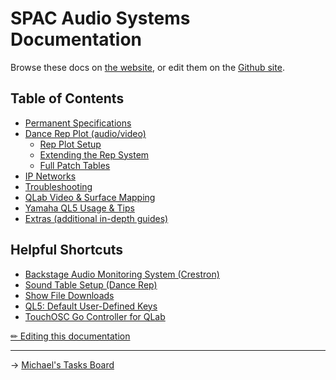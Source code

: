 # SPAC Audio Systems Documentation

Browse these docs on [the website](https://sloan-performing-arts-center.github.io/venue-audio/), or edit them on the [Github site](https://github.com/Sloan-Performing-Arts-Center/venue-audio).

## Table of Contents

- [Permanent Specifications](specs.md)
- [Dance Rep Plot (audio/video)](rep/README.md)
  - [Rep Plot Setup](rep/setup.md)
  - [Extending the Rep System](rep/extending.md)
  - [Full Patch Tables](rep/patch.md)
- [IP Networks](networking.md)
- [Troubleshooting](troubleshooting.md)
- [QLab Video & Surface Mapping](extras/qlab_video.md)
- [Yamaha QL5 Usage & Tips](QL5.md)
- [Extras (additional in-depth guides)](extras/)

## Helpful Shortcuts

- [Backstage Audio Monitoring System (Crestron)](specs.md#backstage-audio-monitoring-tesiracrestrontf)
- [Sound Table Setup (Dance Rep)](rep/setup.md#setting-the-sound-table)
- [Show File Downloads](https://github.com/Sloan-Performing-Arts-Center/venue-audio/tree/main/SHOW%20FILE%20BACKUPS#readme)
- [QL5: Default User-Defined Keys](QL5.md#default-udk-assignments)
- [TouchOSC Go Controller for QLab](extras/control.md)

[✏︎ Editing this documentation](editing/editing.md)

---

→ [Michael's Tasks Board](https://github.com/orgs/Sloan-Performing-Arts-Center/projects/1)
